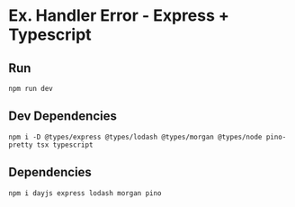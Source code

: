 # Ex. Handler Error - Express + Typescript

## Run

```
npm run dev
```

## Dev Dependencies

```
npm i -D @types/express @types/lodash @types/morgan @types/node pino-pretty tsx typescript
```

## Dependencies

```
npm i dayjs express lodash morgan pino
```
